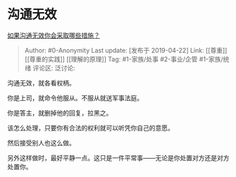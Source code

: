 # 沟通无效
[如果沟通无效你会采取哪些措施？](https://www.zhihu.com/question/23418252/answer/659008704)

> Author: #0-Anonymity
> Last update: [发布于 2019-04-22]
> Link: [[尊重]] [[尊重的实践]] [[理解的原理]]
> Tag: #1-家族/处事 #2-事业/企管 #1-家族/统绪
> 评论区:
> 泛讨论:

沟通无效，就各看权柄。

你是上司，就命令他服从。不服从就送军事法庭。

你是答主，就删掉他的回复，拉黑之。

该怎么处理，只要你有合法的权利就可以听凭你自己的意愿。

然后接受别人也这么做。

另外这样做时，最好平静一点。这只是一件平常事——无论是你处置对方还是对方处置你。

